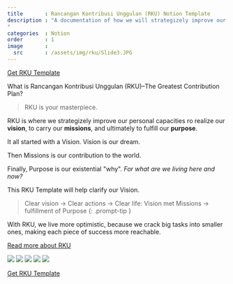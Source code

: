 ```yaml
---
title       : Rancangan Kontribusi Unggulan (RKU) Notion Template
description : "A documentation of how we will strategizely improve our capacities ro realize our **vision**, to carry our **missions**, and ultimately to fulfill our **purpose**. 
"
categories  : Notion
order       : 1
image       :
  src       : /assets/img/rku/Slide3.JPG
---
```


[Get RKU Template](https://www.notion.so/Template-RKU-20fa372e0fcb45069f6e707c86a6c13a)

What is Rancangan Kontribusi Unggulan (RKU)–The Greatest Contribution Plan?

> RKU is your masterpiece.

RKU is where we strategizely improve our personal capacities ro realize our **vision**, to carry our **missions**, and ultimately to fulfill our **purpose**. 

It all started with a Vision. Vision is our dream.

Then Missions is our contribution to the world.

Finally, Purpose is our existential "why". *For what are we living here and now?*

This RKU Template will help clarify our Vision.

> Clear vision → Clear actions → Clear life: Vision met Missions -> fulfillment of Purpose
{: .prompt-tip }

With RKU, we live more optimistic, because we crack big tasks into smaller ones, making each piece of success more reachable.

[Read more about RKU](https://www.notion.so/Mulai-Dari-Sini-603aa45f916b49a59c5bcf8f639b6dc0)

![](/assets/img/rku/Slide1.JPG)
![](/assets/img/rku/Slide2.JPG)
![](/assets/img/rku/Slide3.JPG)
![](/assets/img/rku/Slide4.JPG)
![](/assets/img/rku/Slide5.JPG)

[Get RKU Template](https://www.notion.so/Template-RKU-20fa372e0fcb45069f6e707c86a6c13a)